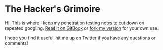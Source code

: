 # The Hacker's Grimoire

Hi. This is where I keep my penetration testing notes to cut down on repeated googling. [Read it on GitBook](https://vulp3cula.gitbook.io/hackers-grimoire/) or [fork my version](https://github.com/vulp3cula/hackers-grimoire) for your own use.

I hope you find it useful, [hit me up on Twitter](https://twitter.com/hizeena) if you have any questions or comments!
